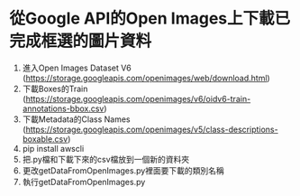 # 從Google API的Open Images上下載已完成框選的圖片資料
1. 進入Open Images Dataset V6 (https://storage.googleapis.com/openimages/web/download.html)
2. 下載Boxes的Train (https://storage.googleapis.com/openimages/v6/oidv6-train-annotations-bbox.csv)
3. 下載Metadata的Class Names (https://storage.googleapis.com/openimages/v5/class-descriptions-boxable.csv)
4. pip install awscli
5. 把.py檔和下載下來的csv檔放到一個新的資料夾
6. 更改getDataFromOpenImages.py裡面要下載的類別名稱
7. 執行getDataFromOpenImages.py
